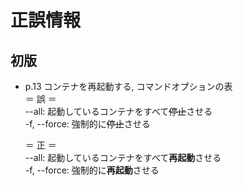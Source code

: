 # 正誤情報

## 初版

- p.13 コンテナを再起動する, コマンドオプションの表  
  ＝ 誤 ＝  
  --all: 起動しているコンテナをすべて~~停止~~させる  
  -f, --force: 強制的に~~停止~~させる  
  
  ＝ 正 ＝  
  --all: 起動しているコンテナをすべて**再起動**させる  
  -f, --force: 強制的に**再起動**させる  



